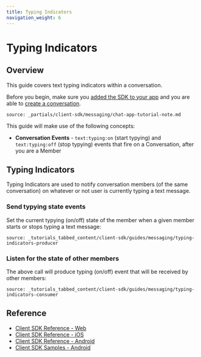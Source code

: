 ```yaml
---
title: Typing Indicators
navigation_weight: 6
---
```


# Typing Indicators


## Overview

This guide covers text typing indicators within a conversation.

Before you begin, make sure you [added the SDK to your app](/client-sdk/setup/add-sdk-to-your-app) and you are able to [create a conversation](/client-sdk/in-app-messaging/guides/simple-conversation).

```partial
source: _partials/client-sdk/messaging/chat-app-tutorial-note.md
```

This guide will make use of the following concepts:

- **Conversation Events** - `text:typing:on` (start typying) and `text:typing:off` (stop typying) events that fire on a Conversation, after you are a Member


## Typing Indicators

Typing Indicators are used to notify conversation members (of the same conversation) on whatever or not user is currently typing a text message.

### Send typying state events

Set the current typying (on/off) state of the member when a given member starts or stops typing a text message:

```tabbed_content
source: _tutorials_tabbed_content/client-sdk/guides/messaging/typing-indicators-producer
```

### Listen for the state of other members

The above call will produce typing (on/off) event that will be received by other members:

```tabbed_content
source: _tutorials_tabbed_content/client-sdk/guides/messaging/typing-indicators-consumer
```

## Reference

* [Client SDK Reference - Web](/sdk/client-sdk/javascript)
* [Client SDK Reference - iOS](/sdk/client-sdk/ios)
* [Client SDK Reference - Android](/sdk/client-sdk/android)
* [Client SDK Samples - Android](https://github.com/nexmo-community/client-sdk-android-samples)